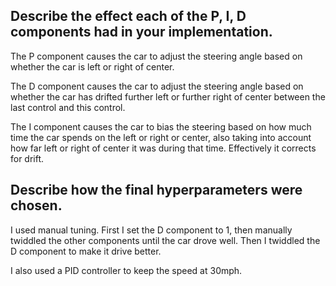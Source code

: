 ## Describe the effect each of the P, I, D components had in your implementation.

The P component causes the car to adjust the steering angle based on whether the car is left or right of center.

The D component causes the car to adjust the steering angle based on whether the car has drifted further left or further right of center between the last control and this control.

The I component causes the car to bias the steering based on how much time the car spends on the left or right or center, also taking into account how far left or right of center it was during that time. Effectively it corrects for drift.

## Describe how the final hyperparameters were chosen.

I used manual tuning. First I set the D component to 1, then manually twiddled the other components until the car drove well. Then I twiddled the D component to make it drive better.

I also used a PID controller to keep the speed at 30mph.
